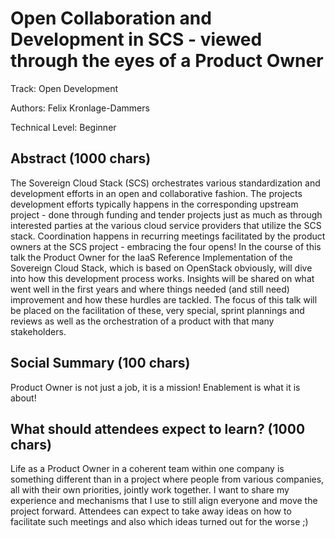 # Open Collaboration and Development in SCS - viewed through the eyes of a Product Owner

Track: Open Development

Authors: Felix Kronlage-Dammers

Technical Level: Beginner

## Abstract (1000 chars)

The Sovereign Cloud Stack (SCS) orchestrates various standardization and development
efforts in an open and collaborative fashion. The projects development efforts typically
happens in the corresponding upstream project - done through funding and tender projects
just as much as through interested parties at the various cloud service providers that
utilize the SCS stack. Coordination happens in recurring meetings facilitated by the
product owners at the SCS project - embracing the four opens!
In the course of this talk the Product Owner for the IaaS Reference Implementation of the
Sovereign Cloud Stack, which is based on OpenStack obviously, will dive into how this
development process works. Insights will be shared on what went well in the first years
and where things needed (and still need) improvement and how these hurdles are tackled.
The focus of this talk will be placed on the facilitation of these, very special,
sprint plannings and reviews as well as the orchestration of a product with that many
stakeholders.

## Social Summary (100 chars)

Product Owner is not just a job, it is a mission! Enablement is what it is about!

## What should attendees expect to learn? (1000 chars)

Life as a Product Owner in a coherent team within one company is something different
than in a project where people from various companies, all with their own priorities,
jointly work together. I want to share my experience and mechanisms that I use to still
align everyone and move the project forward. Attendees can expect to take away ideas
on how to facilitate such meetings and also which ideas turned out for the worse ;)

